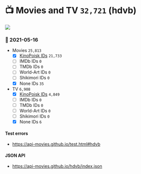 # :tv: Movies and TV `32,721` (hdvb)

<a href="https://API-Movies.github.io"><img src="https://API-Movies.github.io/banner.png?cache"></a>

### :date: 2021-05-16
- Movies `25,813`
  - [x] <a href="https://API-Movies.github.io/hdvb/movie_kinopoisk_ids.json">KinoPoisk IDs</a> `21,733`
  - [ ] IMDb IDs `0`
  - [ ] TMDb IDs `0`
  - [ ] World-Art IDs `0`
  - [ ] Shikimori IDs `0`
  - [x] None IDs `35`
- TV `6,908`
  - [x] <a href="https://API-Movies.github.io/hdvb/tv_kinopoisk_ids.json">KinoPoisk IDs</a> `4,849`
  - [ ] IMDb IDs `0`
  - [ ] TMDb IDs `0`
  - [ ] World-Art IDs `0`
  - [ ] Shikimori IDs `0`
  - [x] None IDs `6`
#### Test errors
- <a href='https://api-movies.github.io/test.html#hdvb'>https://api-movies.github.io/test.html#hdvb</a>
#### JSON API
- <a href='https://api-movies.github.io/hdvb/index.json'>https://api-movies.github.io/hdvb/index.json</a>

